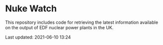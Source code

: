 # Nuke Watch

This repository includes code for retrieving the latest information available on the output of EDF nuclear power plants in the UK.

Last updated: 2021-06-10 13:24